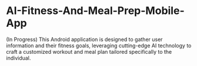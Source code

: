 # AI-Fitness-And-Meal-Prep-Mobile-App
(In Progress) This Android application is designed to gather user information and their fitness goals, leveraging cutting-edge AI technology to craft a customized workout and meal plan tailored specifically to the individual. 
